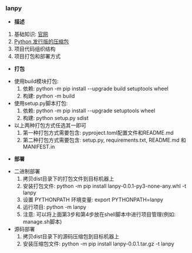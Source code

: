 ### lanpy

* **描述**
1. 基础知识: [官网](https://python.org/)
2. [Python 发行版的压缩包](https://github.com/astral-sh/python-build-standalone/releases/download/20231002/cpython-3.10.13+20231002-x86_64_v2-unknown-linux-gnu-pgo+lto-full.tar.zst)
3. 项目代码组织结构
4. 项目打包和部署方式

* **打包**
- 使用build模块打包:
  1. 依赖: python -m pip install --upgrade build setuptools wheel 
  2. 构建: python -m build
- 使用setup.py脚本打包:
  1. 依赖: python -m pip install --upgrade setuptools wheel
  2. 构建: python setup.py sdist
- 以上两种打包方式任选其一即可
  1. 第一种打包方式需要包含: pyproject.toml配置文件和README.md
  2. 第二种打包方式需要包含: setup.py, requirements.txt, README.md 和 MANIFEST.in

* **部署**
- 二进制部署
  1. 拷贝dist目录下的打包文件到目标机器上
  2. 安装打包文件: python -m pip install lanpy-0.0.1-py3-none-any.whl -t lanpy
  3. 设置 PYTHONPATH 环境变量: export PYTHONPATH=lanpy
  4. 运行项目: python -m lanpy
  5. 注意: 可以将上面第3步和第4步放在shell脚本中进行项目管理(例如: manage.sh脚本)
- 源码部署
  1. 拷贝dist目录下的源码压缩包到目标机器上
  2. 安装压缩包文件: python -m pip install lanpy-0.0.1.tar.gz -t lanpy
  